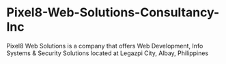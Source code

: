 # Pixel8-Web-Solutions-Consultancy-Inc
Pixel8 Web Solutions is a company that offers Web Development, Info Systems &amp; Security Solutions located at Legazpi City, Albay, Philippines
